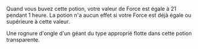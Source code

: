 Quand vous buvez cette potion, votre valeur de Force est égale à 21 pendant 1 heure. La potion n'a aucun effet si votre Force est déjà égale ou supérieure à cette valeur.

Une rognure d'ongle d'un géant du type approprié flotte dans cette potion transparente.
